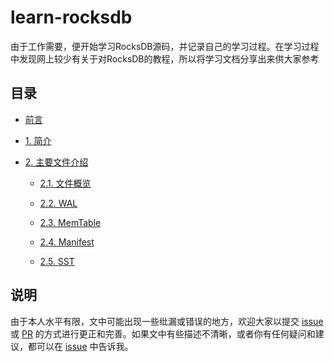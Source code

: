 # learn-rocksdb

由于工作需要，便开始学习RocksDB源码，并记录自己的学习过程。在学习过程中发现网上较少有关于对RocksDB的教程，所以将学习文档分享出来供大家参考

## 目录

- [前言](https://github.com/LiuRuoyu01/learn-rocksdb/blob/main/introduction.md)

- [1. 简介](./ch01/RocksDB_Introduction.md)

- [2. 主要文件介绍](./ch02)

  - [2.1. 文件概览](./ch02/RocksDB_Files.md)

  - [2.2. WAL](./ch02/RocksDB_WAL.md)

  - [2.3. MemTable](/ch02/RocksDB_MemTable.md)

  - [2.4. Manifest](/ch02/RocksDB_Manifest.md)

  - [2.5. SST](/ch02/RocksDB_SST.md)

## 说明

由于本人水平有限，文中可能出现一些纰漏或错误的地方，欢迎大家以提交 [issue](https://github.com/lry22221111/learn-rocksdb/issues) 或 [PR](https://github.com/lry22221111/learn-rocksdb/pulls) 的方式进行更正和完善。如果文中有些描述不清晰，或者你有任何疑问和建议，都可以在 [issue](https://github.com/lry22221111/learn-rocksdb/issues) 中告诉我。